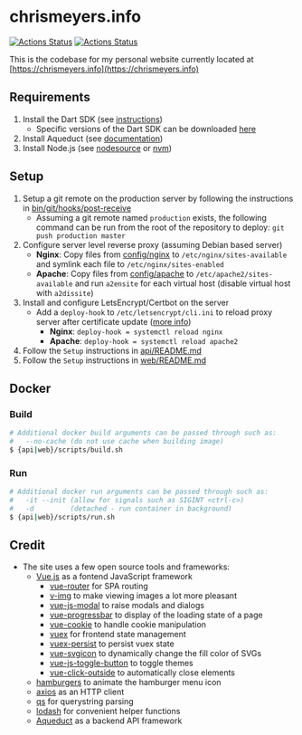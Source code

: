 # chrismeyers.info
[![Actions Status](https://github.com/chrismeyers/chrismeyers.info/workflows/API/badge.svg)](https://github.com/chrismeyers/chrismeyers.info/actions?query=workflow%3AAPI) [![Actions Status](https://github.com/chrismeyers/chrismeyers.info/workflows/Web/badge.svg)](https://github.com/chrismeyers/chrismeyers.info/actions?query=workflow%3AWeb)

This is the codebase for my personal website currently located at [https://chrismeyers.info](https://chrismeyers.info)

## Requirements
1. Install the Dart SDK (see [instructions](https://dart.dev/get-dart))
    - Specific versions of the Dart SDK can be downloaded [here](https://dart.dev/tools/sdk/archive)
1. Install Aqueduct (see [documentation](https://aqueduct.io/docs/tut/getting-started))
1. Install Node.js (see [nodesource](https://github.com/nodesource/distributions) or [nvm](https://github.com/nvm-sh/nvm))

## Setup
1. Setup a git remote on the production server by following the instructions in [bin/git/hooks/post-receive](bin/git/hooks/post-receive)
    - Assuming a git remote named `production` exists, the following command can be run from the root of the repository to deploy: `git push production master`
1. Configure server level reverse proxy (assuming Debian based server)
    - **Nginx**: Copy files from [config/nginx](config/nginx) to `/etc/nginx/sites-available` and symlink each file to `/etc/nginx/sites-enabled`
    - **Apache**: Copy files from [config/apache](config/apache) to `/etc/apache2/sites-available` and run `a2ensite` for each virtual host (disable virtual host with `a2dissite`)
1. Install and configure LetsEncrypt/Certbot on the server
    + Add a `deploy-hook` to `/etc/letsencrypt/cli.ini` to reload proxy server after certificate update ([more info](https://blog.arnonerba.com/2019/01/lets-encrypt-how-to-automatically-restart-nginx-with-certbot))
        - **Nginx**: `deploy-hook = systemctl reload nginx`
        - **Apache**: `deploy-hook = systemctl reload apache2`
1. Follow the `Setup` instructions in [api/README.md](api/README.md#setup)
1. Follow the `Setup` instructions in [web/README.md](web/README.md#setup)

## Docker
### Build
```sh
# Additional docker build arguments can be passed through such as:
#   --no-cache (do not use cache when building image)
$ {api|web}/scripts/build.sh
```

### Run
```sh
# Additional docker run arguments can be passed through such as:
#   -it --init (allow for signals such as SIGINT <ctrl-c>)
#   -d         (detached - run container in background)
$ {api|web}/scripts/run.sh
```

## Credit
+ The site uses a few open source tools and frameworks:
  + [Vue.js](https://vuejs.org/) as a fontend JavaScript framework
    - [vue-router](https://router.vuejs.org/) for SPA routing
    - [v-img](https://github.com/crowdbotics/v-img) to make viewing images a lot more pleasant
    - [vue-js-modal](https://github.com/euvl/vue-js-modal) to raise modals and dialogs
    - [vue-progressbar](https://github.com/hilongjw/vue-progressbar) to display of the loading state of a page
    - [vue-cookie](https://github.com/alfhen/vue-cookie) to handle cookie manipulation
    - [vuex](https://github.com/vuejs/vuex) for frontend state management
    - [vuex-persist](https://github.com/championswimmer/vuex-persist) to persist vuex state
    - [vue-svgicon](https://github.com/MMF-FE/vue-svgicon) to dynamically change the fill color of SVGs
    - [vue-js-toggle-button](https://github.com/euvl/vue-js-toggle-button) to toggle themes
    - [vue-click-outside](https://github.com/vue-bulma/click-outside) to automatically close elements
  - [hamburgers](https://jonsuh.com/hamburgers/) to animate the hamburger menu icon
  - [axios](https://github.com/axios/axios) as an HTTP client
  - [qs](https://github.com/ljharb/qs) for querystring parsing
  - [lodash](https://github.com/lodash/lodash) for convenient helper functions
  - [Aqueduct](https://aqueduct.io/) as a backend API framework
